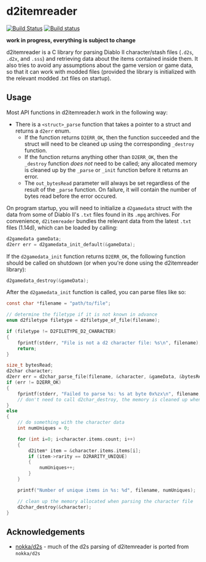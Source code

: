 d2itemreader
============

[![Build Status](https://travis-ci.org/squeek502/d2itemreader.svg?branch=master)](https://travis-ci.org/squeek502/d2itemreader)
[![Build status](https://ci.appveyor.com/api/projects/status/8hyrcevhv2wpvg5l/branch/master?svg=true)](https://ci.appveyor.com/project/squeek502/d2itemreader/branch/master)

**work in progress, everything is subject to change**

d2itemreader is a C library for parsing Diablo II character/stash files (`.d2s`, `.d2x`, and `.sss`) and retrieving data about the items contained inside them. It also tries to avoid any assumptions about the game version or game data, so that it can work with modded files (provided the library is initialized with the relevant modded .txt files on startup).

## Usage

Most API functions in d2itemreader.h work in the following way:

- There is a `<struct>_parse` function that takes a pointer to a struct and returns a `d2err` enum.
  + If the function returns `D2ERR_OK`, then the function succeeded and the struct will need to be cleaned up using the corresponding `_destroy` function.
  + If the function returns anything other than `D2ERR_OK`, then the `_destroy` function *does not* need to be called; any allocated memory is cleaned up by the `_parse` or `_init` function before it returns an error.
  + The `out_bytesRead` parameter will always be set regardless of the result of the `_parse` function. On failure, it will contain the number of bytes read before the error occured.

On program startup, you will need to initialize a `d2gamedata` struct with the data from some of Diablo II's `.txt` files found in its `.mpq` archives. For convenience, `d2itemreader` bundles the relevant data from the latest `.txt` files (1.14d), which can be loaded by calling:

```c
d2gamedata gameData;
d2err err = d2gamedata_init_default(&gameData);
```

If the `d2gamedata_init` function returns `D2ERR_OK`, the following function should be called on shutdown (or when you're done using the d2itemreader library):

```c
d2gamedata_destroy(&gameData);
```

After the `d2gamedata_init` function is called, you can parse files like so:

```c
const char *filename = "path/to/file";

// determine the filetype if it is not known in advance
enum d2filetype filetype = d2filetype_of_file(filename);

if (filetype != D2FILETYPE_D2_CHARACTER)
{
	fprintf(stderr, "File is not a d2 character file: %s\n", filename);
	return;
}

size_t bytesRead;
d2char character;
d2err err = d2char_parse_file(filename, &character, &gameData, &bytesRead);
if (err != D2ERR_OK)
{
	fprintf(stderr, "Failed to parse %s: %s at byte 0x%zx\n", filename, d2err_str(err), bytesRead);
	// don't need to call d2char_destroy, the memory is cleaned up when _parse returns an error
}
else
{
	// do something with the character data
	int numUniques = 0;

	for (int i=0; i<character.items.count; i++)
	{
		d2item* item = &character.items.items[i];
		if (item->rarity == D2RARITY_UNIQUE)
		{
			numUniques++;
		}
	}

	printf("Number of unique items in %s: %d", filename, numUniques);

	// clean up the memory allocated when parsing the character file
	d2char_destroy(&character);
}
```

## Acknowledgements

- [nokka/d2s](https://github.com/nokka/d2s) - much of the d2s parsing of d2itemreader is ported from `nokka/d2s`
